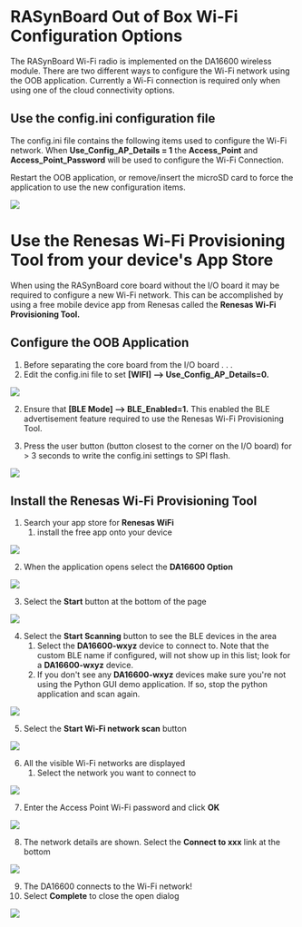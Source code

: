 # RASynBoard Out of Box Wi-Fi Configuration Options

The RASynBoard Wi-Fi radio is implemented on the DA16600 wireless module.  There are two different ways to configure the Wi-Fi network using the OOB application.  Currently a Wi-Fi connection is required only when using one of the cloud connectivity options.  

## Use the config.ini configuration file

The config.ini file contains the following items used to configure the Wi-Fi network.  When **Use_Config_AP_Details = 1** the **Access_Point** and **Access_Point_Password** will be used to configure the Wi-Fi Connection.

Restart the OOB application, or remove/insert the microSD card to force the application to use the new configuration items.

![](./assets/images/wifi01.jpg "")

# Use the Renesas Wi-Fi Provisioning Tool from your device's App Store

When using the RASynBoard core board without the I/O board it may be required to configure a new Wi-Fi network.  This can be accomplished by using a free mobile device app from Renesas called the **Renesas Wi-Fi Provisioning Tool.**

## Configure the OOB Application

1. Before separating the core board from the I/O board . . . 
  1. Edit the config.ini file to set **[WIFI] --> Use_Config_AP_Details=0.** 

![](./assets/images/wifi02.jpg "")

  2. Ensure that **[BLE Mode] --> BLE_Enabled=1.**  This enabled the BLE advertisement feature required to use the Renesas Wi-Fi Provisioning Tool.

  3. Press the user button (button closest to the corner on the I/O board) for > 3 seconds to write the config.ini settings to SPI flash.
  
![](./assets/images/wifi03.jpg "")

## Install the Renesas Wi-Fi Provisioning Tool

1. Search your app store for **Renesas WiFi**
   1. install the free app onto your device

![](./assets/images/wifi04.jpg "")

2. When the application opens select the **DA16600 Option**

![](./assets/images/wifi05.jpg "")

3.  Select the **Start** button at the bottom of the page

![](./assets/images/wifi06.jpg "")

4. Select the **Start Scanning** button to see the BLE devices in the area
   1. Select the **DA16600-wxyz** device to connect to.  Note that the custom BLE name if configured, will not show up in this list; look for a **DA16600-wxyz** device.
   2. If you don't see any **DA16600-wxyz** devices make sure you're not using the Python GUI demo application.  If so, stop the python application and scan again.

![](./assets/images/wifi07.jpg "")

5. Select the **Start Wi-Fi network scan** button

![](./assets/images/wifi08.jpg "")

6. All the visible Wi-Fi networks are displayed
   1. Select the network you want to connect to

![](./assets/images/wifi09.jpg "")

7. Enter the Access Point Wi-Fi password and click **OK**

![](./assets/images/wifi0A.jpg "")

8. The network details are shown.  Select the **Connect to xxx** link at the bottom

![](./assets/images/wifi0B.jpg "")

9. The DA16600 connects to the Wi-Fi network!
10. Select **Complete** to close the open dialog

![](./assets/images/wifi0C.jpg "")


